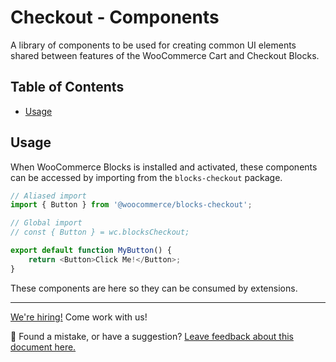 # Checkout - Components <!-- omit in toc -->

A library of components to be used for creating common UI elements shared between features of the WooCommerce Cart and Checkout Blocks.

## Table of Contents <!-- omit in toc -->

-   [Usage](#usage)

## Usage

When WooCommerce Blocks is installed and activated, these components can be accessed by importing from the `blocks-checkout` package.

```typescript
// Aliased import
import { Button } from '@woocommerce/blocks-checkout';

// Global import
// const { Button } = wc.blocksCheckout;

export default function MyButton() {
	return <Button>Click Me!</Button>;
}
```

These components are here so they can be consumed by extensions.

<!-- FEEDBACK -->
---

[We're hiring!](https://woocommerce.com/careers/) Come work with us!

🐞 Found a mistake, or have a suggestion? [Leave feedback about this document here.](https://github.com/woocommerce/woocommerce-gutenberg-products-block/issues/new?assignees=&labels=type%3A+documentation&template=--doc-feedback.md&title=Feedback%20on%20./packages/checkout/components/README.md)
<!-- /FEEDBACK -->

